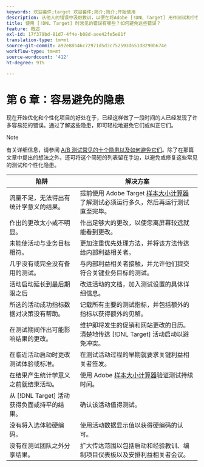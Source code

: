 ```yaml
---
keywords: 欢迎套件;target 欢迎套件;简介;简介;开始使用
description: 从他人的错误中汲取教训，以便在将Adobe [!DNL Target] 用作测试和个性化策略的一部分时不会犯同样的错误。
title: 使用 [!DNL Target] 时常见的错误有哪些？如何避免这些错误？
feature: 概述
exl-id: 17f379bd-81d7-4f4e-b08d-aee42fe5e81f
translation-type: tm+mt
source-git-commit: a92e88b46c72971d5d3c752593d651d8290b674e
workflow-type: tm+mt
source-wordcount: '412'
ht-degree: 91%

---
```


# 第 6 章：容易避免的隐患

现在开始优化和个性化项目的好处在于，已经这样做了一段时间的人已经发现了许多容易犯的错误。通过了解这些隐患，即可轻松地避免它们或纠正它们。

>[!NOTE]
>
>有关详细信息，请参阅 [A/B 测试常见的十个隐患以及如何避免它们](/help/c-activities/t-test-ab/common-ab-testing-pitfalls.md)。除了在那篇文章中提出的想法之外，还可将这个简短的列表留在手边，以避免或修复这些常见的测试和个性化隐患。

| 陷阱 | 解决方案 |
| --- | --- |
| 流量不足，无法得出有统计学意义的结果。 | 提前使用 Adobe Target [样本大小计算器](https://docs.adobe.com/content/target-microsite/testcalculator.html)了解测试必须运行多久，然后再运行测试直至完毕。 |
| 作出的更改太小或不明显。 | 作出足够大的更改，以使您离屏幕较远就能看到更改。 |
| 未能使活动与业务目标相符。 | 更加注重优先处理方法，并将该方法传达给内部利益相关者。 |
| 几乎没有或完全没有备用的测试。 | 与内部利益相关者接触，并允许他们提交符合关键业务目标的测试。 |
| 活动启动延长到最后期限之后 | 改进活动的文档，加入测试设置的具体详细信息。 |
| 所选的活动成功指标数据对决策没有帮助。 | 记载所有主要的测试指标，并包括额外的指标以获得额外的见解。 |
| 在测试期间作出可能影响结果的更改。 | 维护即将发生的促销和网站更改的日历。清楚地传达 [!DNL Target] 活动启动以避免冲突。 |
| 在临近活动启动时更改测试体验或标准。 | 在测试活动过程的早期就要求关键利益相关者签发。 |
| 在结果产生统计学意义之前就结束活动。 | 使用 Adobe [样本大小计算器](https://docs.adobe.com/content/target-microsite/testcalculator.html)验证测试持续时间。 |
| 从 [!DNL Target] 活动获得负面或持平的结果。 | 确认该活动值得测试。 |
| 没有将入选体验硬编码。 | 使用活动数据显示值以获得硬编码的认可。 |
| 没有在测试团队之外分享结果。 | 扩大传达范围以包括启动和经验教训、编制项目仪表板以及安排利益相关者会议。 |
